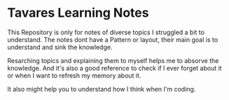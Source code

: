 # Tavares Learning Notes

This Repository is only for notes of diverse topics I struggled a bit to understand.
The notes dont have a Pattern or layout, their main goal is to understand and sink the knowledge.

Resarching topics and explaining them to myself helps me to absorve the knowledge. And it's also a good reference to check if I ever forget about it or when I want to refresh my memory about it.

It also might help you to understand how I think when I'm coding.
